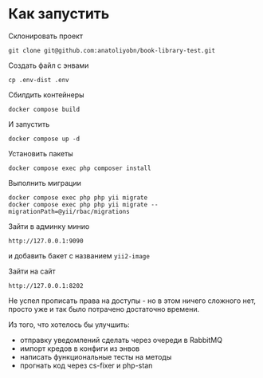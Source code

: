 # Как запустить

Склонировать проект

    git clone git@github.com:anatoliyobn/book-library-test.git

Создать файл с энвами

    cp .env-dist .env

Сбилдить контейнеры

    docker compose build

И запустить

    docker compose up -d

Установить пакеты

    docker compose exec php composer install

Выполнить миграции

    docker compose exec php php yii migrate
    docker compose exec php php yii migrate --migrationPath=@yii/rbac/migrations

Зайти в админку минио 

    http://127.0.0.1:9090

и добавить бакет с названием `yii2-image`

Зайти на сайт

    http://127.0.0.1:8202


Не успел прописать права на доступы - но в этом ничего сложного нет, просто уже и так было потрачено достаточно времени.

Из того, что хотелось бы улучшить:
- отправку уведомлений сделать через очереди в RabbitMQ
- импорт кредов в конфиги из энвов
- написать функциональные тесты на методы
- прогнать код через cs-fixer и php-stan